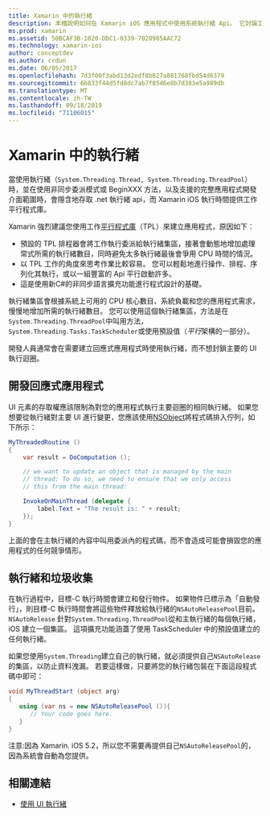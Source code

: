 ```yaml
---
title: Xamarin 中的執行緒
description: 本檔說明如何在 Xamarin iOS 應用程式中使用系統執行緒 Api。 它討論工作平行程式庫、建立回應式應用程式和垃圾收集。
ms.prod: xamarin
ms.assetid: 50BCAF3B-1020-DDC1-0339-7028985AAC72
ms.technology: xamarin-ios
author: conceptdev
ms.author: crdun
ms.date: 06/05/2017
ms.openlocfilehash: 7d3f00f3abd13d2edf8b827a881768fbd54d6379
ms.sourcegitcommit: 6b833f44d5fd8dc7ab7f8546e8b7d383e5a989db
ms.translationtype: MT
ms.contentlocale: zh-TW
ms.lasthandoff: 09/18/2019
ms.locfileid: "71106015"
---
```

# <a name="threading-in-xamarinios"></a>Xamarin 中的執行緒

當使用執行緒（`System.Threading.Thread, System.Threading.ThreadPool`）時，並在使用非同步委派模式或 BeginXXX 方法，以及支援的完整應用程式開發介面範圍時，會隱含地存取 .net 執行緒 api，而 Xamarin iOS 執行時間提供工作平行程式庫。

Xamarin 強烈建議您使用工作[平行程式庫](https://msdn.microsoft.com/library/dd460717.aspx)（TPL）來建立應用程式，原因如下：

- 預設的 TPL 排程器會將工作執行委派給執行緒集區，接著會動態地增加處理常式所需的執行緒數目，同時避免太多執行緒最後會爭用 CPU 時間的情況。 
- 以 TPL 工作的角度來思考作業比較容易。 您可以輕鬆地進行操作、排程、序列化其執行，或以一組豐富的 Api 平行啟動許多。 
- 這是使用新C#的非同步語言擴充功能進行程式設計的基礎。 

執行緒集區會根據系統上可用的 CPU 核心數目、系統負載和您的應用程式需求，慢慢地增加所需的執行緒數目。 您可以使用這個執行緒集區，方法是在`System.Threading.ThreadPool`中叫用方法， `System.Threading.Tasks.TaskScheduler`或使用預設值（*平行*架構的一部分）。

開發人員通常會在需要建立回應式應用程式時使用執行緒，而不想封鎖主要的 UI 執行迴圈。

 <a name="Developing_Responsive_Applications" />

## <a name="developing-responsive-applications"></a>開發回應式應用程式

UI 元素的存取權應該限制為對您的應用程式執行主要迴圈的相同執行緒。 如果您想要從執行緒對主要 UI 進行變更，您應該使用[NSObject](xref:Foundation.NSObject)將程式碼排入佇列，如下所示：

```csharp
MyThreadedRoutine ()  
{  
    var result = DoComputation ();  

    // we want to update an object that is managed by the main
    // thread; To do so, we need to ensure that we only access
    // this from the main thread:

    InvokeOnMainThread (delegate {  
        label.Text = "The result is: " + result;  
    });
}
```

上面的會在主執行緒的內容中叫用委派內的程式碼，而不會造成可能會損毀您的應用程式的任何競爭情形。

 <a name="Threading_and_Garbage_Collection" />

## <a name="threading-and-garbage-collection"></a>執行緒和垃圾收集

在執行過程中，目標-C 執行時間會建立和發行物件。 如果物件已標示為「自動發行」，則目標-C 執行時間會將這些物件釋放給執行緒的`NSAutoReleasePool`目前。 `NSAutoRelease` 針對`System.Threading.ThreadPool`從和主執行緒的每個執行緒，iOS 建立一個集區。 這項擴充功能涵蓋了使用 TaskScheduler 中的預設值建立的任何執行緒。

如果您使用`System.Threading`建立自己的執行緒，就必須提供自己`NSAutoRelease`的集區，以防止資料洩漏。 若要這樣做，只要將您的執行緒包裝在下面這段程式碼中即可：

```csharp
void MyThreadStart (object arg)
{
   using (var ns = new NSAutoReleasePool ()){
      // Your code goes here.
   }
}
```

注意:因為 Xamarin. iOS 5.2，所以您不需要再提供自己`NSAutoReleasePool`的，因為系統會自動為您提供。

## <a name="related-links"></a>相關連結

- [使用 UI 執行緒](~/ios/user-interface/ios-ui/ui-thread.md)
